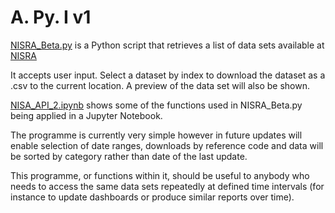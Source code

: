 # A. Py. I  v1

[NISRA_Beta.py](https://github.com/aamcmurray/python-projects/blob/master/API_Calls/NISRA_Beta.py) is a Python script that retrieves a list of data sets available at [NISRA](https://data.nisra.gov.uk/)

It accepts user input. Select a dataset by index to download the dataset as a .csv to the current location. A preview of the data set will also be shown.

[NISA_API_2.ipynb](https://github.com/aamcmurray/python-projects/blob/master/API_Calls/NISA_API_2.ipynb) shows some of the functions used in NISRA_Beta.py being applied in a Jupyter Notebook.

The programme is currently very simple however in future updates will enable selection of date ranges, downloads by reference code and data will be sorted by category rather than date of the last update. 

This programme, or functions within it, should be useful to anybody who needs to access the same data sets repeatedly at defined time intervals (for instance to update dashboards or produce similar reports over time).
